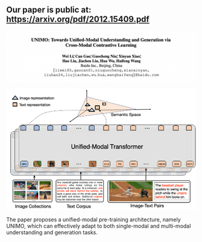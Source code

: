 ## Our paper is public at: https://arxiv.org/pdf/2012.15409.pdf

![UNIMO](paper.png)

![UNIMO](framework.png)

The paper proposes a unified-modal pre-training architecture, namely UNIMO, which can effectively adapt to both single-modal and multi-modal understanding and generation tasks.
